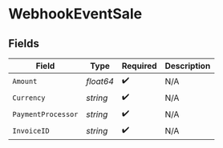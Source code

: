 # WebhookEventSale


## Fields

| Field              | Type               | Required           | Description        |
| ------------------ | ------------------ | ------------------ | ------------------ |
| `Amount`           | *float64*          | :heavy_check_mark: | N/A                |
| `Currency`         | *string*           | :heavy_check_mark: | N/A                |
| `PaymentProcessor` | *string*           | :heavy_check_mark: | N/A                |
| `InvoiceID`        | *string*           | :heavy_check_mark: | N/A                |